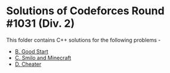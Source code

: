 # Solutions of Codeforces Round #1031 (Div. 2)

This folder contains C++ solutions for the following problems - 

- [B. Good Start](https://codeforces.com/contest/2113/problem/B)
- [C. Smilo and Minecraft](https://codeforces.com/contest/2113/problem/C)
- [D. Cheater](https://codeforces.com/contest/2113/problem/D)
